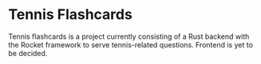# Tennis Flashcards

Tennis flashcards is a project currently consisting of a Rust backend with the Rocket framework to serve tennis-related questions. Frontend is yet to be decided.